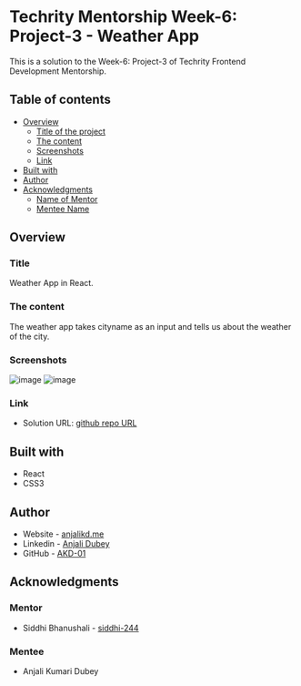 # Techrity Mentorship Week-6: Project-3 - Weather App

This is a solution to the Week-6: Project-3 of Techrity Frontend Development Mentorship. 

## Table of contents

- [Overview](#overview)
  - [Title of the project](#title)
  - [The content](#the-content)
  - [Screenshots](#screenshots)
  - [Link](#link)
- [Built with](#built-with)
- [Author](#author)
- [Acknowledgments](#acknowledgments)
   - [Name of Mentor](#mentor)
   - [Mentee Name](#mentee)

## Overview

### Title
Weather App in React.

### The content

The weather app takes cityname as an input and tells us about the weather of the city.

### Screenshots

![image](https://user-images.githubusercontent.com/83454075/193798359-a93e6167-8ad0-4e96-9f52-eee34c70390b.png)
![image](https://user-images.githubusercontent.com/83454075/193798433-a0a9b6a5-e5d0-43fb-9f0b-a8915ddf6817.png)

### Link

- Solution URL: [github repo URL](https://github.com/AKD-01/techrity/tree/Anjali_Kumari_Dubey/TMP2022/ANJALI_KUMARI_DUBEY/week-6/Project-3)

## Built with

- React
- CSS3

## Author

- Website - [anjalikd.me](https://www.anjalikd.me/)
- Linkedin - [Anjali Dubey](https://www.linkedin.com/in/akd-anjali-dubey-2001)
- GitHub - [AKD-01](https://github.com/AKD-01)

## Acknowledgments

### Mentor
- Siddhi Bhanushali - [siddhi-244](https://github.com/siddhi-244)

### Mentee
- Anjali Kumari Dubey